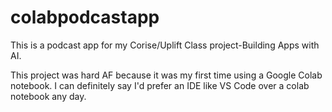 # colabpodcastapp
This is a podcast app for my Corise/Uplift Class project-Building Apps with AI. 

This project was hard AF because it was my first time using a Google Colab notebook. I can definitely say I'd prefer an IDE like VS Code over a colab notebook any day. 
